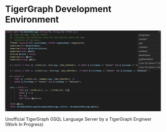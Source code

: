 # TigerGraph Development Environment
![Syntax Highlight](https://raw.githubusercontent.com/CreatCodeBuild/tgde/master/lsp/docs/highlight.png)

Unofficial TigerGraph GSQL Language Server by a TigerGraph Engineer (Work In Progress)